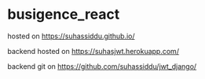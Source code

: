 # busigence_react

hosted on https://suhassiddu.github.io/

backend hosted on https://suhasjwt.herokuapp.com/

backend git on https://github.com/suhassiddu/jwt_django/

